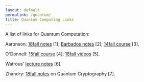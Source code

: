 ```yaml
---
layout: default
permalink: /quantum/
title: Quantum Computing Links
---
```


A list of links for Quantum Computation:  

Aaronson: [18fall notes](https://www.scottaaronson.com/blog/?p=3943) [1]; [Barbados notes](https://www.scottaaronson.com/barbados-2016.pdf) [2]; [14fall course](http://stellar.mit.edu/S/course/6/fa14/6.845/) [3].

O'Donnell: [15fall course](http://www.cs.cmu.edu/~odonnell/quantum15/) [4]; [18fall videos](https://www.youtube.com/playlist?list=PLm3J0oaFux3YL5qLskC6xQ24JpMwOAeJz) [5].  

Watrous' [lecture notes](https://cs.uwaterloo.ca/~watrous/LectureNotes.html) [6].

Zhandry: [18fall notes](https://www.cs.princeton.edu/~mzhandry/2018-Fall-COS597A/index.html) on Quantum Cryptography [7].